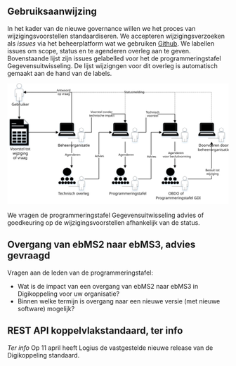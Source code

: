 ## Gebruiksaanwijzing

In het kader van de nieuwe governance willen we het proces van wijzigingsvoorstellen standaardiseren. We accepteren wijzigingsverzoeken als _issues_ via het beheerplatform wat we gebruiken [Github](https://www.github.com/). We labellen issues om scope, status en te agenderen overleg aan te geven. Bovenstaande lijst zijn issues gelabelled voor het de programmeringstafel Gegevensuitwisseling. De lijst wijzigngen voor dit overleg is automatisch gemaakt aan de hand van de labels.

![Schema beheerproces](Beheerproces.svg)

We vragen de programmeringstafel Gegevensuitwisseling advies of goedkeuring op de wijzigingsvoorstellen afhankelijk van de status.

## Overgang van ebMS2 naar ebMS3, advies gevraagd

Vragen aan de leden van de programmeringstafel:
- Wat is de impact van een overgang van ebMS2 naar ebMS3 in Digikoppeling voor uw organisatie?
- Binnen welke termijn is overgang naar een nieuwe versie (met nieuwe software) mogelijk?

## REST API koppelvlakstandaard, ter info

_Ter info_ Op 11 april heeft Logius de vastgestelde nieuwe release van de Digikoppeling standaard.
